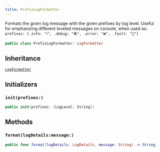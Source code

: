 ```yaml
---
title: PrefixLogFormatter
---
```


Formats the given log message with the given prefixes by log level.
Useful for emphasizing different leveled messages on console, when used as:​
`prefixes:​ [.info:​ "ℹ️", .debug:​ "🛠", .error:​ "❌", .fault:​ "🚨"]`

``` swift
public class PrefixLogFormatter: LogFormatter 
```

## Inheritance

[`LogFormatter`](log-formatter)

## Initializers

### `init(prefixes:)`

``` swift
public init(prefixes: [LogLevel: String]) 
```

## Methods

### `format(logDetails:message:)`

``` swift
public func format(logDetails: LogDetails, message: String) -> String 
```
